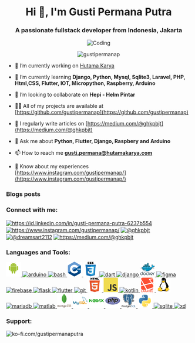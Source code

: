 <!--[![MasterHead](https://gifdb.com/images/high/scrolling-up-green-system-coding-nxt2vg8bl6e4wbo1.webp)](https://gustipermanap.io)-->
<h1 align="center">Hi 👋, I'm Gusti Permana Putra</h1>
<h3 align="center">A passionate fullstack developer from Indonesia, Jakarta</h3>
<p align="center">
  <img src="https://media.tenor.com/qJ5evVs-_uUAAAAC/coding.gif" alt="Coding">
</p>
<p align="center"> <img src="https://komarev.com/ghpvc/?username=gustipermanap&label=Profile%20views&color=0e75b6&style=flat" alt="gustipermanap" /> </p>

<!--<p align="left"> <a href="https://github.com/ryo-ma/github-profile-trophy"><img src="https://github-profile-trophy.vercel.app/?username=gustipermanap" alt="gustipermanap" /></a> </p>-->

- 🔭 I’m currently working on [Hutama Karya](https://www.hutamakarya.com/)

- 🌱 I’m currently learning **Django, Python, Mysql, Sqlite3, Laravel, PHP, Html,CSS, Flutter, IOT, Micropython, Raspberry, Arduino**

- 👯 I’m looking to collaborate on **Hepi - Helm Pintar**

- 👨‍💻 All of my projects are available at [https://github.com/gustipermanap](https://github.com/gustipermanap)

- 📝 I regularly write articles on [https://medium.com/@ghkpbjt](https://medium.com/@ghkpbjt)

- 💬 Ask me about **Python, Flutter, Django, Raspbery and Arduino**

- 📫 How to reach me **gusti.permana@hutamakarya.com**

- 📄 Know about my experiences [https://www.instagram.com/gustipermanap/](https://www.instagram.com/gustipermanap/)

### Blogs posts
<!-- BLOG-POST-LIST:START -->
<!-- BLOG-POST-LIST:END -->

<h3 align="left">Connect with me:</h3>
<p align="left">
<a href="https://linkedin.com/in/https://id.linkedin.com/in/gusti-permana-putra-6237b554" target="blank"><img align="center" src="https://raw.githubusercontent.com/rahuldkjain/github-profile-readme-generator/master/src/images/icons/Social/linked-in-alt.svg" alt="https://id.linkedin.com/in/gusti-permana-putra-6237b554" height="30" width="40" /></a>
<a href="https://instagram.com/https://www.instagram.com/gustipermanap/" target="blank"><img align="center" src="https://raw.githubusercontent.com/rahuldkjain/github-profile-readme-generator/master/src/images/icons/Social/instagram.svg" alt="https://www.instagram.com/gustipermanap/" height="30" width="40" /></a>
<a href="https://medium.com/@ghkpbjt" target="blank"><img align="center" src="https://raw.githubusercontent.com/rahuldkjain/github-profile-readme-generator/master/src/images/icons/Social/medium.svg" alt="@ghkpbjt" height="30" width="40" /></a>
<a href="https://www.youtube.com/c/@dreamsart2112" target="blank"><img align="center" src="https://raw.githubusercontent.com/rahuldkjain/github-profile-readme-generator/master/src/images/icons/Social/youtube.svg" alt="@dreamsart2112" height="30" width="40" /></a>
<a href="/https://medium.com/@ghkpbjt" target="blank"><img align="center" src="https://raw.githubusercontent.com/rahuldkjain/github-profile-readme-generator/master/src/images/icons/Social/rss.svg" alt="https://medium.com/@ghkpbjt" height="30" width="40" /></a>
</p>

<h3 align="left">Languages and Tools:</h3>
<p align="left"> <a href="https://developer.android.com" target="_blank" rel="noreferrer"> <img src="https://raw.githubusercontent.com/devicons/devicon/master/icons/android/android-original-wordmark.svg" alt="android" width="40" height="40"/> </a> <a href="https://www.arduino.cc/" target="_blank" rel="noreferrer"> <img src="https://cdn.worldvectorlogo.com/logos/arduino-1.svg" alt="arduino" width="40" height="40"/> </a> <a href="https://www.gnu.org/software/bash/" target="_blank" rel="noreferrer"> <img src="https://www.vectorlogo.zone/logos/gnu_bash/gnu_bash-icon.svg" alt="bash" width="40" height="40"/> </a> <a href="https://www.w3schools.com/cpp/" target="_blank" rel="noreferrer"> <img src="https://raw.githubusercontent.com/devicons/devicon/master/icons/cplusplus/cplusplus-original.svg" alt="cplusplus" width="40" height="40"/> </a> <a href="https://www.w3schools.com/css/" target="_blank" rel="noreferrer"> <img src="https://raw.githubusercontent.com/devicons/devicon/master/icons/css3/css3-original-wordmark.svg" alt="css3" width="40" height="40"/> </a> <a href="https://dart.dev" target="_blank" rel="noreferrer"> <img src="https://www.vectorlogo.zone/logos/dartlang/dartlang-icon.svg" alt="dart" width="40" height="40"/> </a> <a href="https://www.djangoproject.com/" target="_blank" rel="noreferrer"> <img src="https://cdn.worldvectorlogo.com/logos/django.svg" alt="django" width="40" height="40"/> </a> <a href="https://www.docker.com/" target="_blank" rel="noreferrer"> <img src="https://raw.githubusercontent.com/devicons/devicon/master/icons/docker/docker-original-wordmark.svg" alt="docker" width="40" height="40"/> </a> <a href="https://www.figma.com/" target="_blank" rel="noreferrer"> <img src="https://www.vectorlogo.zone/logos/figma/figma-icon.svg" alt="figma" width="40" height="40"/> </a> <a href="https://firebase.google.com/" target="_blank" rel="noreferrer"> <img src="https://www.vectorlogo.zone/logos/firebase/firebase-icon.svg" alt="firebase" width="40" height="40"/> </a> <a href="https://flask.palletsprojects.com/" target="_blank" rel="noreferrer"> <img src="https://www.vectorlogo.zone/logos/pocoo_flask/pocoo_flask-icon.svg" alt="flask" width="40" height="40"/> </a> <a href="https://flutter.dev" target="_blank" rel="noreferrer"> <img src="https://www.vectorlogo.zone/logos/flutterio/flutterio-icon.svg" alt="flutter" width="40" height="40"/> </a> <a href="https://git-scm.com/" target="_blank" rel="noreferrer"> <img src="https://www.vectorlogo.zone/logos/git-scm/git-scm-icon.svg" alt="git" width="40" height="40"/> </a> <a href="https://www.w3.org/html/" target="_blank" rel="noreferrer"> <img src="https://raw.githubusercontent.com/devicons/devicon/master/icons/html5/html5-original-wordmark.svg" alt="html5" width="40" height="40"/> </a> <a href="https://developer.mozilla.org/en-US/docs/Web/JavaScript" target="_blank" rel="noreferrer"> <img src="https://raw.githubusercontent.com/devicons/devicon/master/icons/javascript/javascript-original.svg" alt="javascript" width="40" height="40"/> </a> <a href="https://kotlinlang.org" target="_blank" rel="noreferrer"> <img src="https://www.vectorlogo.zone/logos/kotlinlang/kotlinlang-icon.svg" alt="kotlin" width="40" height="40"/> </a> <a href="https://laravel.com/" target="_blank" rel="noreferrer"> <img src="https://raw.githubusercontent.com/devicons/devicon/master/icons/laravel/laravel-plain-wordmark.svg" alt="laravel" width="40" height="40"/> </a> <a href="https://www.linux.org/" target="_blank" rel="noreferrer"> <img src="https://raw.githubusercontent.com/devicons/devicon/master/icons/linux/linux-original.svg" alt="linux" width="40" height="40"/> </a> <a href="https://mariadb.org/" target="_blank" rel="noreferrer"> <img src="https://www.vectorlogo.zone/logos/mariadb/mariadb-icon.svg" alt="mariadb" width="40" height="40"/> </a> <a href="https://www.mathworks.com/" target="_blank" rel="noreferrer"> <img src="https://upload.wikimedia.org/wikipedia/commons/2/21/Matlab_Logo.png" alt="matlab" width="40" height="40"/> </a> <a href="https://www.mongodb.com/" target="_blank" rel="noreferrer"> <img src="https://raw.githubusercontent.com/devicons/devicon/master/icons/mongodb/mongodb-original-wordmark.svg" alt="mongodb" width="40" height="40"/> </a> <a href="https://www.mysql.com/" target="_blank" rel="noreferrer"> <img src="https://raw.githubusercontent.com/devicons/devicon/master/icons/mysql/mysql-original-wordmark.svg" alt="mysql" width="40" height="40"/> </a> <a href="https://www.nginx.com" target="_blank" rel="noreferrer"> <img src="https://raw.githubusercontent.com/devicons/devicon/master/icons/nginx/nginx-original.svg" alt="nginx" width="40" height="40"/> </a> <a href="https://www.php.net" target="_blank" rel="noreferrer"> <img src="https://raw.githubusercontent.com/devicons/devicon/master/icons/php/php-original.svg" alt="php" width="40" height="40"/> </a> <a href="https://www.postgresql.org" target="_blank" rel="noreferrer"> <img src="https://raw.githubusercontent.com/devicons/devicon/master/icons/postgresql/postgresql-original-wordmark.svg" alt="postgresql" width="40" height="40"/> </a> <a href="https://www.python.org" target="_blank" rel="noreferrer"> <img src="https://raw.githubusercontent.com/devicons/devicon/master/icons/python/python-original.svg" alt="python" width="40" height="40"/> </a><a href="https://www.sqlite.org/" target="_blank" rel="noreferrer"> <img src="https://drive.google.com/file/d/1hiQb7dec8aiNos-7CZ95F8pNQ42-Ahn1/view?usp=sharing" alt="sqlite" width="40" height="40"/> </a><a href="https://www.adobe.com/products/xd.html" target="_blank" rel="noreferrer"> <img src="https://drive.google.com/file/d/11JSAwLQWZEKUBloFupShJ2rIQKgqPW2e/view?usp=sharing" alt="xd" width="40" height="40"/> </a> </p>

<h3 align="left">Support:</h3>
<p><a href="https://ko-fi.com/gustipermanaputra"> <img align="left" src="https://cdn.ko-fi.com/cdn/kofi3.png?v=3" height="50" width="210" alt="ko-fi.com/gustipermanaputra" /></a></p><br><br>
<!--
<p><img align="left" src="https://github-readme-stats.vercel.app/api/top-langs?username=gustipermanap&show_icons=true&locale=en&layout=compact" alt="gustipermanap" /></p>-->
<!--
<p>&nbsp;<img align="center" src="https://github-readme-stats.vercel.app/api?username=gustipermanap&show_icons=true&locale=en" alt="gustipermanap" /></p>-->
<!--
<p><img align="center" src="https://github-readme-streak-stats.herokuapp.com/?user=gustipermanap&" alt="gustipermanap" /></p>
-->
